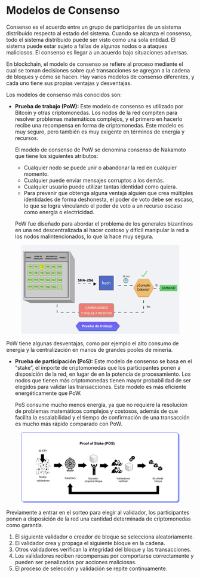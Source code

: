 # Modelos de Consenso

Consenso es el acuerdo entre un grupo de participantes de un sistema distribuido respecto al estado del sistema. Cuando se alcanza el consenso, todo el sistema distribuido puede ser visto como una sola entidad. El sistema puede estar sujeto a fallas de algunos nodos o a ataques maliciosos. El consenso es llegar a un acuerdo bajo situaciones adversas.

En blockchain, el modelo de consenso se refiere al proceso mediante el cual se toman decisiones sobre qué transacciones se agregan a la cadena de bloques y cómo se hacen. Hay varios modelos de consenso diferentes, y cada uno tiene sus propias ventajas y desventajas.

Los modelos de consenso más conocidos son:

*   **Prueba de trabajo (PoW):** Este modelo de consenso es utilizado por Bitcoin y otras criptomonedas. Los nodos de la red compiten para resolver problemas matemáticos complejos, y el primero en hacerlo recibe una recompensa en forma de criptomonedas. Este modelo es muy seguro, pero también es muy exigente en términos de energía y recursos.

    El modelo de consenso de PoW se denomina consenso de Nakamoto que tiene los siguientes atributos:

    * Cualquier nodo se puede unir o abandonar la red en cualquier momento.
    * Cualquier puede enviar mensajes corruptos a los demás.
    * Cualquier usuario puede utilizar tantas identidad como quiera.
    * Para prevenir que obtenga alguna ventaja alguien que crea múltiples identidades de forma deshonesta, el poder de voto debe ser escaso, lo que se logra vinculando el poder de voto a un recurso escaso como energía o electricidad.

    PoW fue diseñado para abordar el problema de los generales bizantinos en una red descentralizada al hacer costoso y difícil manipular la red a los nodos malintencionados, lo que la hace muy segura.

<figure><img src="../../.gitbook/assets/EDP_mod1_5.png" alt=""><figcaption></figcaption></figure>

PoW tiene algunas desventajas, como por ejemplo el alto consumo de energía y la centralización en manos de grandes pooles de minería.

*   **Prueba de participación (PoS):** Este modelo de consenso se basa en el “stake”, el importe de criptomonedas que los participantes ponen a disposición de la red, en lugar de en la potencia de procesamiento. Los nodos que tienen más criptomonedas tienen mayor probabilidad de ser elegidos para validar las transacciones. Este modelo es más eficiente energéticamente que PoW.

    PoS consume mucho menos energía, ya que no requiere la resolución de problemas matemáticos complejos y costosos, además de que facilita la escalabilidad y el tiempo de confirmación de una transacción es mucho más rápido comparado con PoW.

<figure><img src="../../.gitbook/assets/EDP_mod1_6_gb.png" alt=""><figcaption></figcaption></figure>

Previamente a entrar en el sorteo para elegir al validador, los participantes ponen a disposición de la red una cantidad determinada de criptomonedas como garantía.

1. El siguiente validador o creador de bloque se selecciona aleatoriamente.
2. El validador crea y propaga el siguiente bloque en la cadena.
3. Otros validadores verifican la integridad del bloque y las transacciones.
4. Los validadores reciben recompensas por comportarse correctamente y pueden ser penalizados por acciones maliciosas.
5. El proceso de selección y validación se repite continuamente.
